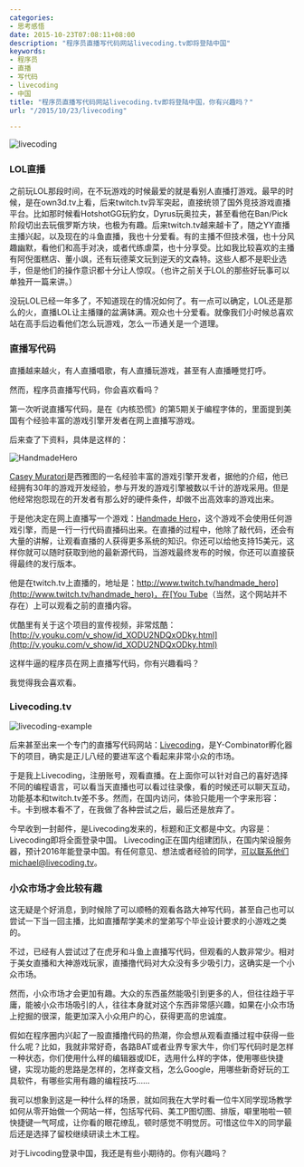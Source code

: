 ```yaml
---
categories:
- 思考感悟
date: 2015-10-23T07:08:11+08:00
description: "程序员直播写代码网站livecoding.tv即将登陆中国"
keywords:
- 程序员
- 直播
- 写代码
- livecoding
- 中国
title: "程序员直播写代码网站livecoding.tv即将登陆中国，你有兴趣吗？"
url: "/2015/10/23/livecoding"

---
```


![livecoding](images/livecoding.jpg)

<!--more-->

### LOL直播

之前玩LOL那段时间，在不玩游戏的时候最爱的就是看别人直播打游戏。最早的时候，是在own3d.tv上看，后来twitch.tv异军突起，直接统领了国外竞技游戏直播平台。比如那时候看HotshotGG玩豹女，Dyrus玩奥拉夫，甚至看他在Ban/Pick阶段切出去玩俄罗斯方块，也极为有趣。后来twitch.tv越来越卡了，随之YY直播主播兴起，以及现在的斗鱼直播，我也十分爱看。有的主播不但技术强，也十分风趣幽默，看他们和高手对决，或者代练虐菜，也十分享受。比如我比较喜欢的主播有阿倪蛋糕店、董小飒，还有玩德莱文玩到逆天的文森特。这些人都不是职业选手，但是他们的操作意识都十分让人惊叹。（也许之前关于LOL的那些好玩事可以单独开一篇来讲。）

没玩LOL已经一年多了，不知道现在的情况如何了。有一点可以确定，LOL还是那么的火，直播LOL让主播赚的盆满钵满。观众也十分爱看。就像我们小时候总喜欢站在高手后边看他们怎么玩游戏，怎么一币通关是一个道理。

### 直播写代码

直播越来越火，有人直播唱歌，有人直播玩游戏，甚至有人直播睡觉打呼。

然而，程序员直播写代码，你会喜欢看吗？

第一次听说直播写代码，是在《内核恐慌》的第5期关于编程字体的，里面提到美国有个经验丰富的游戏引擎开发者在网上直播写游戏。

后来查了下资料，具体是这样的：

![HandmadeHero](images/HandmadeHero.jpg)

[Casey Muratori](http://mollyrocket.com/casey/about.html)是西雅图的一名经验丰富的游戏引擎开发者，据他的介绍，他已经拥有30年的游戏开发经验，参与开发的游戏引擎被数以千计的游戏采用。但是他经常抱怨现在的开发者有那么好的硬件条件，却做不出高效率的游戏出来。

于是他决定在网上直播写一个游戏：[Handmade Hero](http://handmadehero.org/)，这个游戏不会使用任何游戏引擎，而是一行一行代码直播码出来。在直播的过程中，他除了敲代码，还会有大量的讲解，让观看直播的人获得更多系统的知识。你还可以给他支持15美元，这样你就可以随时获取到他的最新源代码，当游戏最终发布的时候，你还可以直接获得最终的发行版本。

他是在twitch.tv上直播的，地址是：[http://www.twitch.tv/handmade_hero](http://www.twitch.tv/handmade_hero)，在[You Tube](https://www.youtube.com/user/handmadeheroarchive)（当然，这个网站并不存在）上可以观看之前的直播内容。

优酷里有关于这个项目的宣传视频，非常炫酷：[http://v.youku.com/v_show/id_XODU2NDQxODky.html](http://v.youku.com/v_show/id_XODU2NDQxODky.html)

这样牛逼的程序员在网上直播写代码，你有兴趣看吗？

我觉得我会喜欢看。

### Livecoding.tv

![livecoding-example](images/livecoding-example.jpg)

后来甚至出来一个专门的直播写代码网站：[Livecoding](http://www.livecoding.tv)，是Y-Combinator孵化器下的项目，确实是正儿八经的要进军这个看起来非常小众的市场。

于是我上Livecoding，注册账号，观看直播。在上面你可以针对自己的喜好选择不同的编程语言，可以看当天直播也可以看过往录像，看的时候还可以聊天互动，功能基本和twitch.tv差不多。然而，在国内访问，体验只能用一个字来形容：卡。卡到根本看不了，在我做了各种尝试之后，最后还是放弃了。

今早收到一封邮件，是Livecoding发来的，标题和正文都是中文。内容是：Livecoding即将全面登录中国。 Livecoding正在国内组建团队，在国内架设服务器，预计2016年能登录中国。有任何意见、想法或者经验的同学，可以联系他们michael@livecoding.tv。

### 小众市场才会比较有趣

这无疑是个好消息，到时候除了可以顺畅的观看各路大神写代码，甚至自己也可以尝试一下当一回主播，比如直播帮学美术的堂弟写个毕业设计要求的小游戏之类的。

不过，已经有人尝试过了在虎牙和斗鱼上直播写代码，但观看的人数非常少。相对于美女直播和大神游戏玩家，直播撸代码对大众没有多少吸引力，这确实是一个小众市场。

然而，小众市场才会更加有趣。大众的东西虽然能吸引到更多的人，但往往趋于平庸，能被小众市场吸引的人，往往本身就对这个东西非常感兴趣，如果在小众市场上挖掘的很深，能更加深入小众用户的心，获得更高的忠诚度。

假如在程序圈内兴起了一股直播撸代码的热潮，你会想从观看直播过程中获得一些什么呢？比如，我就非常好奇，各路BAT或者业界专家大牛，你们写代码时是怎样一种状态，你们使用什么样的编辑器或IDE，选用什么样的字体，使用哪些快捷键，实现功能的思路是怎样的，怎样查文档，怎么Google，用哪些新奇好玩的工具软件，有哪些实用有趣的编程技巧……

我可以想象到这是一种什么样的场景，就如同我在大学时看一位牛X同学现场教学如何从零开始做一个网站一样，包括写代码、美工P图切图、排版，噼里啪啦一顿快捷键一气呵成，让你看的眼花缭乱，顿时感觉不明觉厉。可惜这位牛X的同学最后还是选择了留校继续研读土木工程。

对于Livcoding登录中国，我还是有些小期待的。你有兴趣吗？
